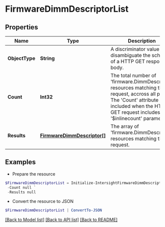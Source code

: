 # FirmwareDimmDescriptorList
## Properties

Name | Type | Description | Notes
------------ | ------------- | ------------- | -------------
**ObjectType** | **String** | A discriminator value to disambiguate the schema of a HTTP GET response body. | 
**Count** | **Int32** | The total number of &#39;firmware.DimmDescriptor&#39; resources matching the request, accross all pages. The &#39;Count&#39; attribute is included when the HTTP GET request includes the &#39;$inlinecount&#39; parameter. | [optional] 
**Results** | [**FirmwareDimmDescriptor[]**](FirmwareDimmDescriptor.md) | The array of &#39;firmware.DimmDescriptor&#39; resources matching the request. | [optional] 

## Examples

- Prepare the resource
```powershell
$FirmwareDimmDescriptorList = Initialize-IntersightFirmwareDimmDescriptorList  -ObjectType null `
 -Count null `
 -Results null
```

- Convert the resource to JSON
```powershell
$FirmwareDimmDescriptorList | ConvertTo-JSON
```

[[Back to Model list]](../README.md#documentation-for-models) [[Back to API list]](../README.md#documentation-for-api-endpoints) [[Back to README]](../README.md)

